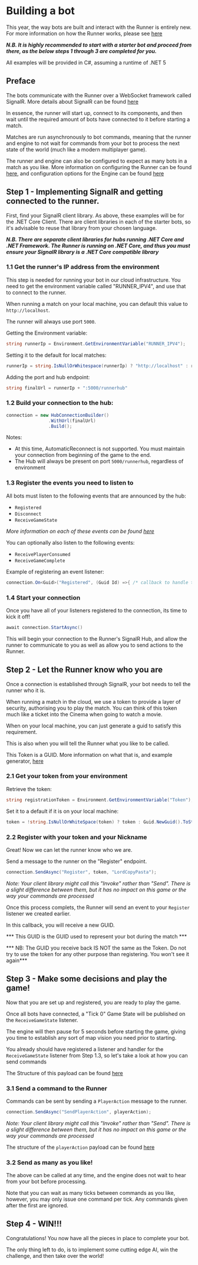 # Building a bot

This year, the way bots are built and interact with the Runner is entirely new. For more information on how the Runner works, please see [here](./game-runner/README.md)

***N.B. It is highly recommended to start with a starter bot and proceed from there, as the below steps 1 through 3 are completed for you.***

All examples will be provided in C#, assuming a runtime of .NET 5

## Preface

The bots communicate with the Runner over a WebSocket framework called SignalR. More details about SignalR can be found [here](https://docs.microsoft.com/en-us/aspnet/core/signalr/introduction?view=aspnetcore-5.0) 

In essence, the runner will start up, connect to its components, and then wait until the required amount of bots have connected to it before starting a match. 

Matches are run asynchronously to bot commands, meaning that the runner and engine to not wait for commands from your bot to process the next state of the world (much like a modern multiplayer game).

The runner and engine can also be configured to expect as many bots in a match as you like. More information on configuring the Runner can be found [here](./game-runner/README.md#-configuration-options), and configuration options for the Engine can be found [here](./game-engine/README.md)

## Step 1 - Implementing SignalR and getting connected to the runner.

First, find your SignalR client library. As above, these examples will be for the .NET Core Client. There are client libraries in each of the starter bots, so it's advisable to reuse that library from your chosen language.

***N.B. There are separate client libraries for hubs running .NET Core and .NET Framework. The Runner is running on .NET Core, and thus you must ensure your SignalR library is a .NET Core compatible library***

### 1.1 Get the runner's IP address from the environment

This step is needed for running your bot in our cloud infrastructure.
You need to get the environment variable called "RUNNER_IPV4", and use that to connect to the runner. 

When running a match on your local machine, you can default this value to `http://localhost`.

The runner will always use port `5000`.

Getting the Environment variable:
```cs
string runnerIp = Environment.GetEnvironmentVariable("RUNNER_IPV4");
```

Setting it to the default for local matches:
```cs
runnerIp = string.IsNullOrWhitespace(runnerIp) ? "http://localhost" : runnerIp
```

Adding the port and hub endpoint:
```cs
string finalUrl = runnerIp + ":5000/runnerhub"
```


### 1.2 Build your connection to the hub:
```cs
connection = new HubConnectionBuilder()
                .WithUrl(finalUrl)
                .Build();
```

Notes:
- At this time, AutomaticReconnect is not supported. You must maintain your connection from beginning of the game to the end. 
- The Hub will always be present on port `5000/runnerhub`, regardless of environment

### 1.3 Register the events you need to listen to

All bots must listen to the following events that are announced by the hub:
- `Registered`
- `Disconnect`
- `ReceiveGameState`

*More information on each of these events can be found [here](./game-runner/README.md#events)*

You can optionally also listen to the following events:
- `ReceivePlayerConsumed`
- `ReceiveGameComplete`

Example of registering an event listener:
```cs
connection.On<Guid>("Registered", (Guid Id) =>{ /* callback to handle the event*/);
```

### 1.4 Start your connection
Once you have all of your listeners registered to the connection, its time to kick it off!

```cs
await connection.StartAsync()
```

This will begin your connection to the Runner's SignalR Hub, and allow the runner to communicate to you as well as allow you to send actions to the Runner.

## Step 2 - Let the Runner know who you are

Once a connection is established through SignalR, your bot needs to tell the runner who it is.

When running a match in the cloud, we use a token to provide a layer of security, authorising you to play the match.
You can think of this token much like a ticket into the Cinema when going to watch a movie.

When on your local machine, you can just generate a guid to satisfy this requirement.

This is also when you will tell the Runner what you like to be called.

This Token is a GUID. More information on what that is, and example generator, [here](https://www.guidgenerator.com/)

### 2.1 Get your token from your environment

Retrieve the token:
```cs
string registrationToken = Environment.GetEnvironmentVariable("Token");
```

Set it to a default if it is on your local machine:
```cs
token = !string.IsNullOrWhiteSpace(token) ? token : Guid.NewGuid().ToString();
```

### 2.2 Register with your token and your Nickname

Great! Now we can let the runner know who we are. 

Send a message to the runner on the "Register" endpoint.
```cs
connection.SendAsync("Register", token, "LordCopyPasta");
```
*Note: Your client library might call this "Invoke" rather than "Send". There is a slight difference between them, but it has no impact on this game or the way your commands are processed*

Once this process complets, the Runner will send an event to your `Register` listener we created earlier.

In this callback, you will receive a new GUID.

*** This GUID is the GUID used to represent your bot during the match ***

*** NB: The GUID you receive back IS NOT the same as the Token. Do not try to use the token for any other purpose than registering. You won't see it again***

## Step 3 - Make some decisions and play the game!

Now that you are set up and registered, you are ready to play the game.

Once all bots have connected, a "Tick 0" Game State will be published on the `ReceiveGameState` listener.

The engine will then pause for 5 seconds before starting the game, giving you time to establish any sort of map vision you need prior to starting.

You already should have registered a listener and handler for the `ReceiveGameState` listener from Step 1.3, so let's take a look at how you can send commands

The Structure of this payload can be found [here](./game-engine/game-rules.md#game-tick-payload)

### 3.1 Send a command to the Runner

Commands can be sent by sending a `PlayerAction` message to the runner.
```cs
connection.SendAsync("SendPlayerAction", playerAction);
```
*Note: Your client library might call this "Invoke" rather than "Send". There is a slight difference between them, but it has no impact on this game or the way your commands are processed*

The structure of the `playerAction` payload can be found [here](./game-engine/game-rules.md#-command-structure)

### 3.2 Send as many as you like!

The above can be called at any time, and the engine does not wait to hear from your bot before processing.

Note that you can wait as many ticks between commands as you like, however, you may only issue one command per tick. Any commands given after the first are ignored.

## Step 4 - WIN!!!

Congratulations! You now have all the pieces in place to complete your bot.

The only thing left to do, is to implement some cutting edge AI, win the challenge, and then take over the world!